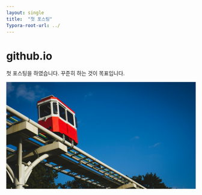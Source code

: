 ```yaml
---
layout: single
title:  "첫 포스팅"
Typora-root-url: ../
---
```


# github.io 
첫 포스팅을 하였습니다. 꾸준히 하는 것이 목표입니다. 

![busan](/images/2025-04-01-first/busan.jpg)
